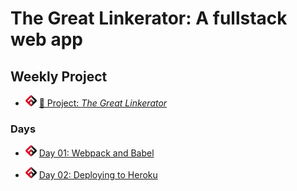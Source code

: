 # The Great Linkerator: A fullstack web app

## Weekly Project

- ![FSA](/logo.png) [🔬 Project: _The Great Linkerator_](https://learn.fullstackacademy.com/workshop/5ed65ebe778ad50004d5089c/content/5ed65eda778ad50004d508a0/text)

### Days

- ![FSA](/logo.png) [Day 01: Webpack and Babel](day_01)

- ![FSA](/logo.png) [Day 02: Deploying to Heroku](day_02)
